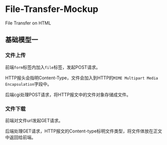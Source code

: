 # File-Transfer-Mockup
File Transfer on HTML



## 基础模型一

### 文件上传

前端`form`标签内加入`file`标签，发起POST请求。

HTTP报头会指明Content-Type，文件会加入到HTTP的`MIME Multipart Media Encapsulation`字段中。

后端cgi处理POST请求，将HTTP报文中的文件对象存储成文件。

### 文件下载

前端对文件url发起GET请求。

后端处理GET请求，HTTP报文的Content-type标明文件类型，将文件体放在正文中返回给前端。